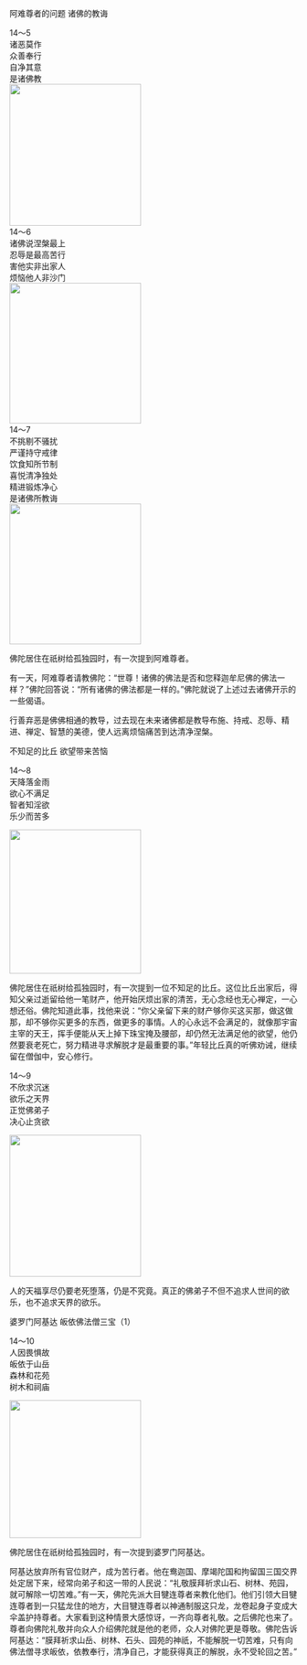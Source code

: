 阿难尊者的问题 诸佛的教诲

<div class="e2">
<div>
14～5<br>
 诸恶莫作<br>
 众善奉行<br>
 自净其意<br>
 是诸佛教
</div>
<img src="images/fjj-60-1.jpg" width="230" height="248"/>
</div>

<div class="e2">
<div>
14～6<br>
 诸佛说涅槃最上<br>
 忍辱是最高苦行<br>
 害他实非出家人<br>
 烦恼他人非沙门
</div>
<img src="images/fjj-60-2.jpg" width="230" height="246"/>
</div>

<div class="e2">
<div>
14～7<br>
 不挑剔不骚扰<br>
 严谨持守戒律<br>
 饮食知所节制<br>
 喜悦清净独处<br>
 精进锻炼净心<br>
 是诸佛所教诲
</div>
<img src="images/fjj-60-3.jpg" width="230" height="246"/>
</div>

佛陀居住在祇树给孤独园时，有一次提到阿难尊者。

有一天，阿难尊者请教佛陀：“世尊！诸佛的佛法是否和您释迦牟尼佛的佛法一样？”佛陀回答说：“所有诸佛的佛法都是一样的。”佛陀就说了上述过去诸佛开示的一些偈语。

行善弃恶是佛佛相通的教导，过去现在未来诸佛都是教导布施、持戒、忍辱、精进、禅定、智慧的美德，使人远离烦恼痛苦到达清净涅槃。

不知足的比丘 欲望带来苦恼

<div class="e2">
<div>
 <p class="p13-5">14～8<br>
 天降落金雨<br>
 欲心不满足<br>
 智者知淫欲<br>
 乐少而苦多</p> 
</div>
<img src="images/fjj-60-4.jpg" width="230" height="252"/>
</div>

佛陀居住在祇树给孤独园时，有一次提到一位不知足的比丘。这位比丘出家后，得知父亲过逝留给他一笔财产，他开始厌烦出家的清苦，无心念经也无心禅定，一心想还俗。佛陀知道此事，找他来说：“你父亲留下来的财产够你买这买那，做这做那，却不够你买更多的东西，做更多的事情。人的心永远不会满足的，就像那宇宙主宰的天王，挥手便能从天上掉下珠宝掩及腰部，却仍然无法满足他的欲望，他仍然要衰老死亡，努力精进寻求解脱才是最重要的事。”年轻比丘真的听佛劝诫，继续留在僧伽中，安心修行。

<div class="e2">
<div>
 <p class="p13-5">14～9<br>
 不欣求沉迷<br>
 欲乐之天界<br>
 正觉佛弟子<br>
 决心止贪欲</p> 
</div>
<img src="images/fjj-60-5.jpg" width="230" height="248"/>
</div>

人的天福享尽仍要老死堕落，仍是不究竟。真正的佛弟子不但不追求人世间的欲乐，也不追求天界的欲乐。

婆罗门阿基达 皈依佛法僧三宝（1）

<div class="e2">
<div>
 <p class="p13-5">14～10<br>
 人因畏惧故<br>
 皈依于山岳<br>
 森林和花苑<br>
 树木和祠庙</p> 
</div>
<img src="images/fjj-60-6.jpg" width="230" height="241"/>
</div>

佛陀居住在祇树给孤独园时，有一次提到婆罗门阿基达。

阿基达放弃所有官位财产，成为苦行者。他在鸯迦国、摩竭陀国和拘留国三国交界处定居下来，经常向弟子和这一带的人民说：“礼敬膜拜祈求山石、树林、苑园，就可解除一切苦难。”有一天，佛陀先派大目犍连尊者来教化他们。他们引领大目犍连尊者到一只猛龙住的地方，大目犍连尊者以神通制服这只龙，龙卷起身子变成大伞盖护持尊者。大家看到这种情景大感惊讶，一齐向尊者礼敬。之后佛陀也来了。尊者向佛陀礼敬并向众人介绍佛陀就是他的老师，众人对佛陀更是尊敬。佛陀告诉阿基达：“膜拜祈求山岳、树林、石头、园苑的神祇，不能解脱一切苦难，只有向佛法僧寻求皈依，依教奉行，清净自己，才能获得真正的解脱，永不受轮回之苦。”
